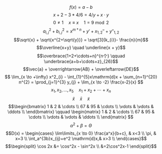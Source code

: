 $$f(x) = a - b$$
$$ x+2-3*4/6=4/y + x\cdot y $$
$$ 0 \neq 1 \quad x \equiv x \quad 1 = 9 \bmod 2$$
$$a_{i,j}^{2}+b_{i,j}^{2}=x^{m*n} + y' + x_{1,2}'' + y''_{1,2}$$
$$\sqrt{x} + \sqrt{x^{2+\sqrt{y}}} = \sqrt[3]{k_{i}}- \frac{n}{m}$$
$$\overline{x+y} \quad \underline{x + y}$$
$$\overbrace{1+2+\cdots+n}^{n个} \qquad \underbrace{a+b+\cdots+z}_{26}$$
$$\vec{a} + \overrightarrow{AB} + \overleftarrow{DE}$$
$$  \lim_{x \to +\infty} x^2_{i} - \int_{1}^{5}x\mathrm{d}x + \sum_{n=1}^{20} n^{2} = \prod_{j=1}^{3} y_{j}  + \lim_{x \to -2} \frac{x-2}{x} $$
$$ x_{1},x_{2},\ldots,x_{5}  \quad x_{1} + x_{2} + \cdots + x_{n} $$
$$ \hat{x}\quad \bar{x} \quad \tilde{x}$$
$$\begin{bmatrix}
1 & 2 & \cdots \\
67 & 95 & \cdots \\
\vdots  & \vdots & \ddots \\
\end{bmatrix}
\qquad
\begin{matrix}
1 & 2 & \cdots \\
67 & 95 & \cdots \\
\vdots  & \vdots & \ddots \\
\end{matrix}
$$
$$ \alpha^{2} + \beta = \Theta  $$
$$D(x) = \begin{cases}
\lim\limits_{x \to 0} \frac{a^x}{b+c}, & x<3 \\
\pi, & x=3 \\
\int_a^{3b}x_{ij}+e^2 \mathrm{d}x,& x>3 \\
\end{cases}$$
$$\begin{split}
\cos 2x &= \cos^2x - \sin^2x \\
&=2\cos^2x-1
\end{split}$$
